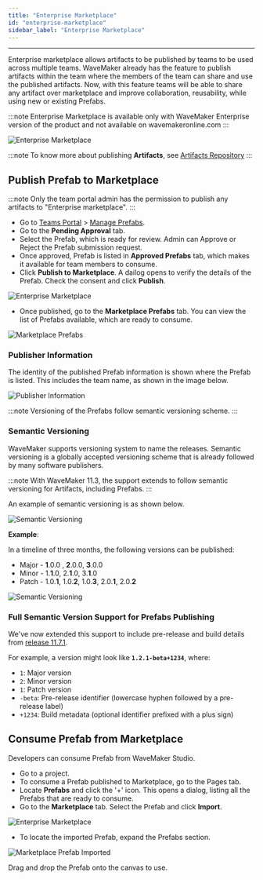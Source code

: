 ```yaml
---
title: "Enterprise Marketplace"
id: "enterprise-marketplace"
sidebar_label: "Enterprise Marketplace"
---
```

---


Enterprise marketplace allows artifacts to be published by teams to be used across multiple teams. WaveMaker already has the feature to publish artifacts within the team where the members of the team can share and use the published artifacts. Now, with this feature teams will be able to share any artifact over marketplace and improve collaboration, reusability, while using new or existing Prefabs.

:::note
Enterprise Marketplace is available only with WaveMaker Enterprise version of the product and not available on wavemakeronline.com
:::

![Enterprise Marketplace](/learn/assets/wm_enterprisemarketplace.png)

:::note
To know more about publishing **Artifacts**, see [Artifacts Repository](/learn/teams/import-vcs-project)
:::

## Publish Prefab to Marketplace

:::note
Only the team portal admin has the permission to publish any artifacts to "Enterprise marketplace".
:::

- Go to [Teams Portal](/learn/teams/overview) > [Manage Prefabs](/learn/teams/manage-prefabs).
- Go to the **Pending Approval** tab.
- Select the Prefab, which is ready for review. Admin can Approve or Reject the Prefab submission request. 
- Once approved, Prefab is listed in **Approved Prefabs** tab, which makes it available for team members to consume.
- Click **Publish to Marketplace**. A dailog opens to verify the details of the Prefab. Check the consent and click **Publish**.

![Enterprise Marketplace](/learn/assets/wm_publishtomarketplace.png)

- Once published, go to the **Marketplace Prefabs** tab. You can view the list of Prefabs available, which are ready to consume.

![Marketplace Prefabs](/learn/assets/wm_marketplaceprefabs.png)

### Publisher Information

The identity of the published Prefab information is shown where the Prefab is listed. This includes the team name, as shown in the image below.

![Publisher Information](/learn/assets/wm_artifactpublisherdetails.png)

:::note
Versioning of the Prefabs follow semantic versioning scheme.
:::

### Semantic Versioning

WaveMaker supports versioning system to name the releases. Semantic versioning is a globally accepted versioning scheme that is already followed by many software publishers. 

:::note
With WaveMaker 11.3, the support extends to follow semantic versioning for Artifacts, including Prefabs.
:::

An example of semantic versioning is as shown below.

![Semantic Versioning](/learn/assets/wm_semanticversion.png)

**Example**:

In a timeline of three months, the following versions can be published:

- Major  - **1**.0.0 , **2**.0.0, **3**.0.0
- Minor - 1.**1**.0, 2.**1**.0, 3.**1**.0
- Patch - 1.0.**1**, 1.0.**2**, 1.0.**3**, 2.0.**1**, 2.0.**2**

![Semantic Versioning](/learn/assets/wm_artifactversion.png)

### Full Semantic Version Support for Prefabs Publishing

We've now extended this support to include pre-release and build details from [release 11.7.1](/learn/wavemaker-release-notes/v11-7-1).

For example, a version might look like **`1.2.1-beta+1234`**, where:

- `1`: Major version
- `2`: Minor version
- `1`: Patch version
- `-beta`: Pre-release identifier (lowercase hyphen followed by a pre-release label)
- `+1234`: Build metadata (optional identifier prefixed with a plus sign)

## Consume Prefab from Marketplace

Developers can consume Prefab from WaveMaker Studio.

- Go to a project.
- To consume a Prefab published to Marketplace, go to the Pages tab.
- Locate **Prefabs** and click the '+' icon. This opens a dialog, listing all the Prefabs that are ready to consume.
- Go to the **Marketplace** tab. Select the Prefab and click **Import**.

![Enterprise Marketplace](/learn/assets/wm_enterprisemarketplace.png)

- To locate the imported Prefab, expand the Prefabs section.

![Marketplace Prefab Imported](/learn/assets/marketplace-prefab-imported.png)

Drag and drop the Prefab onto the canvas to use.

